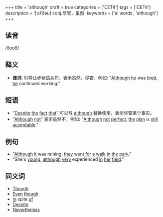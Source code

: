 +++
title = 'although'
draft = true
categories = ['CET4']
tags = ['CET4']
description = '[ɔːlˈðəu] conj.尽管，虽然'
keywords = ['ai words', 'although']
+++

## 读音
/ðoʊθ/

## 释义
- **连词**: 引导让步状语从句，表示虽然，尽管。例如: "[Although](/zh/post/although/) [he](/zh/post/he/) was [tired](/zh/post/tired/), [he](/zh/post/he/) continued working."

## 短语
- "[Despite](/zh/post/despite/) [the](/zh/post/the/) [fact](/zh/post/fact/) [that](/zh/post/that/)" 可以与 [although](/zh/post/although/) 替换使用，表示尽管某个事实。
- "[Although](/zh/post/although/) [not](/zh/post/not/)" 表示虽然不，例如: "[Although](/zh/post/although/) [not](/zh/post/not/) [perfect](/zh/post/perfect/), [the](/zh/post/the/) [plan](/zh/post/plan/) is [still](/zh/post/still/) [acceptable](/zh/post/acceptable/)."

## 例句
- "[Although](/zh/post/although/) [it](/zh/post/it/) was raining, [they](/zh/post/they/) went [for](/zh/post/for/) [a](/zh/post/a/) [walk](/zh/post/walk/) [in](/zh/post/in/) [the](/zh/post/the/) [park](/zh/post/park/)."
- "She's [young](/zh/post/young/), [although](/zh/post/although/) [very](/zh/post/very/) experienced [in](/zh/post/in/) [her](/zh/post/her/) [field](/zh/post/field/)."

## 同义词
- [Though](/zh/post/though/)
- [Even](/zh/post/even/) [though](/zh/post/though/)
- [In](/zh/post/in/) spite [of](/zh/post/of/)
- [Despite](/zh/post/despite/)
- [Nevertheless](/zh/post/nevertheless/)
